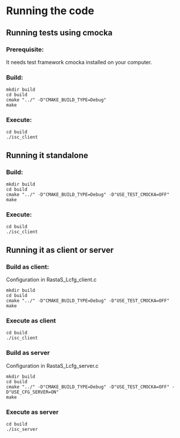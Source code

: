 # Running the code

## Running tests using cmocka

### Prerequisite:
It needs test framework cmocka installed on your computer.

### Build:
```
mkdir build  
cd build  
cmake "../" -D"CMAKE_BUILD_TYPE=Debug"  
make  
```

### Execute:
```
cd build  
./isc_client
```

## Running it standalone

### Build:
````
mkdir build
cd build
cmake "../" -D"CMAKE_BUILD_TYPE=Debug" -D"USE_TEST_CMOCKA=OFF"
make
````

### Execute:
````
cd build
./isc_client
````

## Running it as client or server

### Build as client: 
Configuration in RastaS_Lcfg_client.c

```
mkdir build
cd build
cmake "../" -D"CMAKE_BUILD_TYPE=Debug" -D"USE_TEST_CMOCKA=OFF"
make
```

### Execute as client
```
cd build
./isc_client
```

### Build as server
Configuration in RastaS_Lcfg_server.c

```
mkdir build
cd build
cmake "../" -D"CMAKE_BUILD_TYPE=Debug" -D"USE_TEST_CMOCKA=OFF" -D"USE_CFG_SERVER=ON"
make
```

### Execute as server
```
cd build
./isc_server
```


